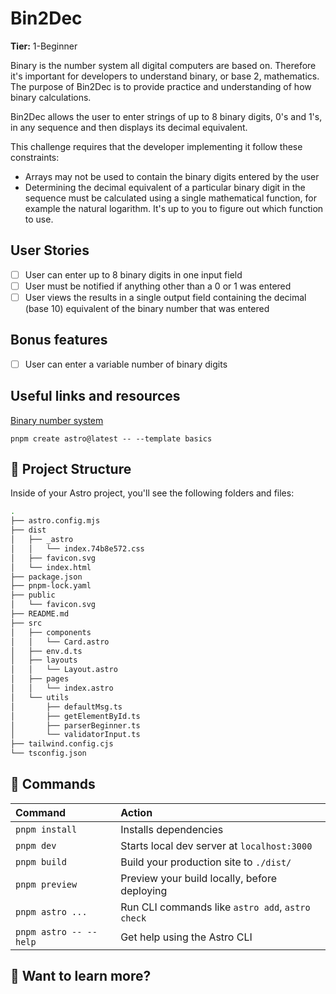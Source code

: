 # Bin2Dec

**Tier:** 1-Beginner

Binary is the number system all digital computers are based on.
Therefore it's important for developers to understand binary, or base 2,
mathematics. The purpose of Bin2Dec is to provide practice and
understanding of how binary calculations.

Bin2Dec allows the user to enter strings of up to 8 binary digits, 0's
and 1's, in any sequence and then displays its decimal equivalent.

This challenge requires that the developer implementing it follow these
constraints:

- Arrays may not be used to contain the binary digits entered by the user
- Determining the decimal equivalent of a particular binary digit in the
  sequence must be calculated using a single mathematical function, for
  example the natural logarithm. It's up to you to figure out which function
  to use.

## User Stories

- [ ] User can enter up to 8 binary digits in one input field
- [ ] User must be notified if anything other than a 0 or 1 was entered
- [ ] User views the results in a single output field containing the decimal (base 10) equivalent of the binary number that was entered

## Bonus features

- [ ] User can enter a variable number of binary digits

## Useful links and resources

[Binary number system](https://en.wikipedia.org/wiki/Binary_number)

```
pnpm create astro@latest -- --template basics
```

## 🚀 Project Structure

Inside of your Astro project, you'll see the following folders and files:

```bash
.
├── astro.config.mjs
├── dist
│   ├── _astro
│   │   └── index.74b8e572.css
│   ├── favicon.svg
│   └── index.html
├── package.json
├── pnpm-lock.yaml
├── public
│   └── favicon.svg
├── README.md
├── src
│   ├── components
│   │   └── Card.astro
│   ├── env.d.ts
│   ├── layouts
│   │   └── Layout.astro
│   ├── pages
│   │   └── index.astro
│   └── utils
│       ├── defaultMsg.ts
│       ├── getElementById.ts
│       ├── parserBeginner.ts
│       └── validatorInput.ts
├── tailwind.config.cjs
└── tsconfig.json
```

## 🧞 Commands

| Command                | Action                                           |
| :--------------------- | :----------------------------------------------- |
| `pnpm install`         | Installs dependencies                            |
| `pnpm dev`             | Starts local dev server at `localhost:3000`      |
| `pnpm build`           | Build your production site to `./dist/`          |
| `pnpm preview`         | Preview your build locally, before deploying     |
| `pnpm astro ...`       | Run CLI commands like `astro add`, `astro check` |
| `pnpm astro -- --help` | Get help using the Astro CLI                     |

## 👀 Want to learn more?
